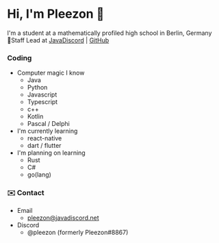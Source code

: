 # Hi, I'm Pleezon 👋
I'm a student at a mathematically profiled high school in Berlin, Germany  
📝Staff Lead at [JavaDiscord](https://javadiscord.net/) | [GitHub](https://github.com/Java-Discord)

### Coding
- Computer magic I know
  - Java
  - Python
  - Javascript
  - Typescript
  - c++
  - Kotlin
  - Pascal / Delphi
- I'm currently learning
  - react-native
  - dart / flutter
- I'm planning on learning
  - Rust
  - C#
  - go(lang)
  
 ### ✉️ Contact
 - Email
   - pleezon@javadiscord.net
 - Discord
   - @pleezon (formerly Pleezon#8867)


<!--
**Pleezon/Pleezon** is a ✨ _special_ ✨ repository because its `README.md` (this file) appears on your GitHub profile.

Here are some ideas to get you started:

- 🔭 I’m currently working on ...
- 🌱 I’m currently learning ...
- 👯 I’m looking to collaborate on ...
- 🤔 I’m looking for help with ...
- 💬 Ask me about ...
- 📫 How to reach me: ...
- 😄 Pronouns: ...
- ⚡ Fun fact: ...
-->
